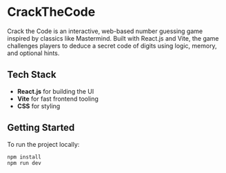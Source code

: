 # CrackTheCode

Crack the Code is an interactive, web-based number guessing game inspired by classics like Mastermind. Built with React.js and Vite, the game challenges players to deduce a secret code of digits using logic, memory, and optional hints.

## Tech Stack

- **React.js** for building the UI
- **Vite** for fast frontend tooling
- **CSS** for styling

## Getting Started

To run the project locally:

```bash
npm install
npm run dev
```
